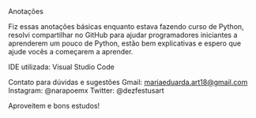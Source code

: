 Anotações 

Fiz essas anotações básicas enquanto estava fazendo curso de Python, resolvi compartilhar no GitHub para ajudar programadores iniciantes a aprenderem um pouco de Python, estão bem explicativas e espero que ajude vocês a começarem a aprender.

IDE utilizada: Visual Studio Code

Contato para dúvidas e sugestões
Gmail: mariaeduarda.art18@gmail.com
Instagram: @narapoemx
Twitter: @dezfestusart

Aproveitem e bons estudos!

